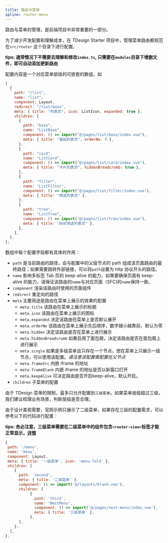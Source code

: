 ```yaml
---
title: 路由与菜单
spline: router-menu
---
```


路由与菜单的管理，是前端项目中非常重要的一部分。

为了减少开发配置和理解成本，在 TDesign Starter 项目中，管理菜单路由都规范在`src/router` 这个目录下进行配置。

**tips: 通常情况下不需要去理解和修改`index.ts`, 只需要在`modules`目录下增删文件，即可自动添加更新路由**

配置内容是一个对应菜单层级的可嵌套的数组，如

```js
[
  {
    path: "/list",
    name: "list",
    component: Layout,
    redirect: "/list/base",
    meta: { title: "列表页", icon: ListIcon, expanded: true },
    children: [
      {
        path: "base",
        name: "ListBase",
        component: () => import("@/pages/list/base/index.vue"),
        meta: { title: "基础列表页", orderNo: 0 },
      },
      {
        path: "card",
        name: "ListCard",
        component: () => import("@/pages/list/card/index.vue"),
        meta: { title: "卡片列表页", hiddenBreadcrumb: true },
      },
      {
        path: "filter",
        name: "ListFilter",
        component: () => import("@/pages/list/filter/index.vue"),
        meta: { title: "筛选列表页" },
      },
      {
        path: "tree",
        name: "ListTree",
        component: () => import("@/pages/list/tree/index.vue"),
        meta: { title: "树状筛选列表页" },
      },
    ],
  },
];
```

数组中每个配置字段都有具体的作用：

- `path` 是当前路由的路径，会与配置中的父级节点的 path 组成该页面路由的最终路径；如果需要跳转外部链接，可以将`path`设置为 http 协议开头的路径。
- `name` 影响多标签 Tab 页的 keep-alive 的能力，如果要确保页面有 keep-alive 的能力，请保证该路由的`name`与对应页面（SFC)的`name`保持一致。
- `component` 渲染该路由时使用的页面组件
- `redirect` 重定向的路径
- `meta` 主要用途是路由在菜单上展示的效果的配置
  - `meta.title` 该路由在菜单上展示的标题
  - `meta.icon` 该路由在菜单上展示的图标
  - `meta.expanded` 决定该路由在菜单上是否默认展开
  - `meta.orderNo` 该路由在菜单上展示先后顺序，数字越小越靠前，默认为零
  - `meta.hidden` 决定该路由是否在菜单上进行展示
  - `meta.hiddenBreadcrumb` 如果启用了面包屑，决定该路由是否在面包屑上进行展示
  - `meta.single` 如果是多级菜单且只存在一个节点，想在菜单上只展示一级节点，可以使用该配置。_请注意该配置需配置在父节点_
  - `meta.frameSrc` 内嵌 iframe 的地址
  - `meta.frameBlank` 内嵌 iframe 的地址是否以新窗口打开
  - `meta.keepAlive` 可决定路由是否开启keep-alive，默认开启。
- `children` 子菜单的配置

由于 TDesign 菜单的限制，最多只允许配置到`三级菜单`。如果菜单层级超过三级，我们建议梳理业务场景，判断层级是否合理。

由于设计美观需要，官网示例只展示了二级菜单，如果存在三级的配置需求，可以参考以下的代码进行配置：

**tips: 务必注意，三级菜单需要在二级菜单中的组件包含`<router-view>`标签才能正常显示，[详情](https://router.vuejs.org/zh/guide/essentials/nested-routes.html)**

```js
{
 path: '/menu',
 name: 'menu',
 component: Layout,
 meta: { title: '一级菜单', icon: 'menu-fold' },
 children: [
    {
      path: 'second',
      meta: { title: '二级菜单' },
      component: () => import('@/layouts/blank.vue'),
      children: [
           {
             path: 'third',
             name: 'NestMenu',
             component: () => import('@/pages/nest-menu/index.vue'),
             meta: { title: '三级菜单' },
           },
      ],
    },
  ],
},
```
